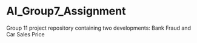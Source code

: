 # AI_Group7_Assignment

Group 11 project repository containing two developments: Bank Fraud and Car Sales Price
